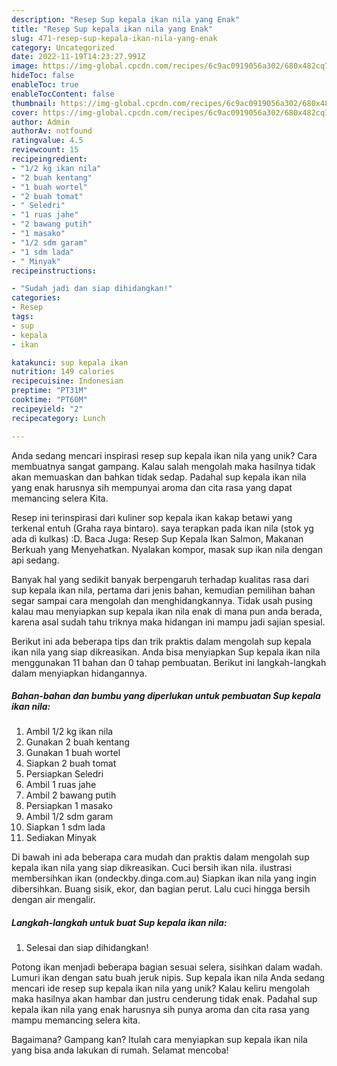 ```yaml
---
description: "Resep Sup kepala ikan nila yang Enak"
title: "Resep Sup kepala ikan nila yang Enak"
slug: 471-resep-sup-kepala-ikan-nila-yang-enak
category: Uncategorized
date: 2022-11-19T14:23:27.991Z
image: https://img-global.cpcdn.com/recipes/6c9ac0919056a302/680x482cq70/sup-kepala-ikan-nila-foto-resep-utama.jpg
hideToc: false
enableToc: true
enableTocContent: false
thumbnail: https://img-global.cpcdn.com/recipes/6c9ac0919056a302/680x482cq70/sup-kepala-ikan-nila-foto-resep-utama.jpg
cover: https://img-global.cpcdn.com/recipes/6c9ac0919056a302/680x482cq70/sup-kepala-ikan-nila-foto-resep-utama.jpg
author: Admin
authorAv: notfound
ratingvalue: 4.5
reviewcount: 15
recipeingredient:
- "1/2 kg ikan nila"
- "2 buah kentang"
- "1 buah wortel"
- "2 buah tomat"
- " Seledri"
- "1 ruas jahe"
- "2 bawang putih"
- "1 masako"
- "1/2 sdm garam"
- "1 sdm lada"
- " Minyak"
recipeinstructions:

- "Sudah jadi dan siap dihidangkan!"
categories:
- Resep
tags:
- sup
- kepala
- ikan

katakunci: sup kepala ikan 
nutrition: 149 calories
recipecuisine: Indonesian
preptime: "PT31M"
cooktime: "PT60M"
recipeyield: "2"
recipecategory: Lunch

---
```





Anda sedang mencari inspirasi resep sup kepala ikan nila yang unik? Cara membuatnya sangat gampang. Kalau salah mengolah maka hasilnya tidak akan memuaskan dan bahkan tidak sedap. Padahal sup kepala ikan nila yang enak harusnya sih mempunyai aroma dan cita rasa yang dapat memancing selera Kita.





Resep ini terinspirasi dari kuliner sop kepala ikan kakap betawi yang terkenal entuh (Graha raya bintaro). saya terapkan pada ikan nila (stok yg ada di kulkas) :D. Baca Juga: Resep Sup Kepala Ikan Salmon, Makanan Berkuah yang Menyehatkan. Nyalakan kompor, masak sup ikan nila dengan api sedang.

Banyak hal yang sedikit banyak berpengaruh terhadap kualitas rasa dari sup kepala ikan nila, pertama dari jenis bahan, kemudian pemilihan bahan segar sampai cara mengolah dan menghidangkannya. Tidak usah pusing kalau mau menyiapkan sup kepala ikan nila enak di mana pun anda berada, karena asal sudah tahu triknya maka hidangan ini mampu jadi sajian spesial.






Berikut ini ada beberapa tips dan trik praktis dalam mengolah sup kepala ikan nila yang siap dikreasikan. Anda bisa menyiapkan Sup kepala ikan nila menggunakan 11 bahan dan 0 tahap pembuatan. Berikut ini langkah-langkah dalam menyiapkan hidangannya.

<!--inarticleads1-->

##### Bahan-bahan dan bumbu yang diperlukan untuk pembuatan Sup kepala ikan nila:

1. Ambil 1/2 kg ikan nila
1. Gunakan 2 buah kentang
1. Gunakan 1 buah wortel
1. Siapkan 2 buah tomat
1. Persiapkan  Seledri
1. Ambil 1 ruas jahe
1. Ambil 2 bawang putih
1. Persiapkan 1 masako
1. Ambil 1/2 sdm garam
1. Siapkan 1 sdm lada
1. Sediakan  Minyak


Di bawah ini ada beberapa cara mudah dan praktis dalam mengolah sup kepala ikan nila yang siap dikreasikan. Cuci bersih ikan nila. ilustrasi membersihkan ikan (ondeckby.dinga.com.au) Siapkan ikan nila yang ingin dibersihkan. Buang sisik, ekor, dan bagian perut. Lalu cuci hingga bersih dengan air mengalir. 

<!--inarticleads2-->

##### Langkah-langkah untuk buat Sup kepala ikan nila:


1. Selesai dan siap dihidangkan!

Potong ikan menjadi beberapa bagian sesuai selera, sisihkan dalam wadah. Lumuri ikan dengan satu buah jeruk nipis. Sup kepala ikan nila Anda sedang mencari ide resep sup kepala ikan nila yang unik? Kalau keliru mengolah maka hasilnya akan hambar dan justru cenderung tidak enak. Padahal sup kepala ikan nila yang enak harusnya sih punya aroma dan cita rasa yang mampu memancing selera kita. 

Bagaimana? Gampang kan? Itulah cara menyiapkan sup kepala ikan nila yang bisa anda lakukan di rumah. Selamat mencoba!
